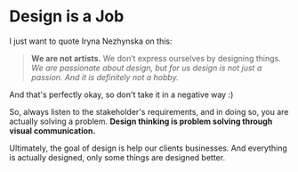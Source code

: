 # Design is a Job

I just want to quote Iryna Nezhynska on this:

>**We are not artists.** We don’t express ourselves by designing things. _We are passionate about design, but for us design is not just a passion. And it is definitely not a hobby._

And that's perfectly okay, so don't take it in a negative way :)

So, always listen to the stakeholder's requirements, and in doing so, you are actually solving a problem. **Design thinking is problem solving through visual communication.**

Ultimately, the goal of design is help our clients businesses. And everything is actually designed, only some things are designed better. 

